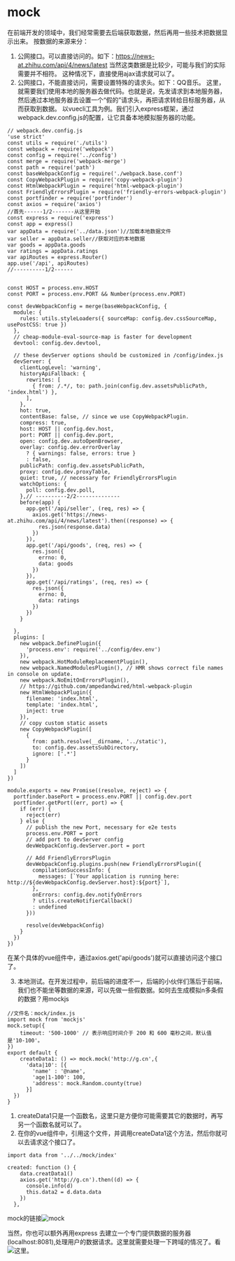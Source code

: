 # mock
在前端开发的领域中，我们经常需要去后端获取数据，然后再用一些技术把数据显示出来。
按数据的来源来分：
1. 公网接口。可以直接访问的。如下：https://news-at.zhihu.com/api/4/news/latest
当然这类数据是比较少，可能与我们的实际需要并不相符。
这种情况下，直接使用ajax请求就可以了。
2. 公网接口，不能直接访问，需要设置特殊的请求头。如下：QQ音乐。
这里，就需要我们使用本地的服务器去做代码。也就是说，先发请求到本地服务器，然后通过本地服务器去设置一个“假的”请求头，再把请求转给目标服务器，从而获取到数据。
以vuecli工具为例。我们引入express框架，通过webpack.dev.config.js的配置，让它具备本地模拟服务器的功能。

```
// webpack.dev.config.js
'use strict'
const utils = require('./utils')
const webpack = require('webpack')
const config = require('../config')
const merge = require('webpack-merge')
const path = require('path')
const baseWebpackConfig = require('./webpack.base.conf')
const CopyWebpackPlugin = require('copy-webpack-plugin')
const HtmlWebpackPlugin = require('html-webpack-plugin')
const FriendlyErrorsPlugin = require('friendly-errors-webpack-plugin')
const portfinder = require('portfinder')
const axios = require('axios')
//首先------1/2-------从这里开始
const express = require('express')
const app = express()
var appData = require('../data.json')//加载本地数据文件
var seller = appData.seller//获取对应的本地数据
var goods = appData.goods
var ratings = appData.ratings
var apiRoutes = express.Router()
app.use('/api', apiRoutes)
//----------1/2------


const HOST = process.env.HOST
const PORT = process.env.PORT && Number(process.env.PORT)

const devWebpackConfig = merge(baseWebpackConfig, {
  module: {
    rules: utils.styleLoaders({ sourceMap: config.dev.cssSourceMap, usePostCSS: true })
  },
  // cheap-module-eval-source-map is faster for development
  devtool: config.dev.devtool,

  // these devServer options should be customized in /config/index.js
  devServer: {
    clientLogLevel: 'warning',
    historyApiFallback: {
      rewrites: [
        { from: /.*/, to: path.join(config.dev.assetsPublicPath, 'index.html') },
      ],
    },
    hot: true,
    contentBase: false, // since we use CopyWebpackPlugin.
    compress: true,
    host: HOST || config.dev.host,
    port: PORT || config.dev.port,
    open: config.dev.autoOpenBrowser,
    overlay: config.dev.errorOverlay
      ? { warnings: false, errors: true }
      : false,
    publicPath: config.dev.assetsPublicPath,
    proxy: config.dev.proxyTable,
    quiet: true, // necessary for FriendlyErrorsPlugin
    watchOptions: {
      poll: config.dev.poll,
    },// ----------2/2--------------
    before(app) {
      app.get('/api/seller', (req, res) => {
        axios.get('https://news-at.zhihu.com/api/4/news/latest').then((response) => {
          res.json(response.data)
        })
      }),
      app.get('/api/goods', (req, res) => {
        res.json({
          errno: 0,
          data: goods
        })
      }),
      app.get('/api/ratings', (req, res) => {
        res.json({
          errno: 0,
          data: ratings
        })
      })
    }

  },
  plugins: [
    new webpack.DefinePlugin({
      'process.env': require('../config/dev.env')
    }),
    new webpack.HotModuleReplacementPlugin(),
    new webpack.NamedModulesPlugin(), // HMR shows correct file names in console on update.
    new webpack.NoEmitOnErrorsPlugin(),
    // https://github.com/ampedandwired/html-webpack-plugin
    new HtmlWebpackPlugin({
      filename: 'index.html',
      template: 'index.html',
      inject: true
    }),
    // copy custom static assets
    new CopyWebpackPlugin([
      {
        from: path.resolve(__dirname, '../static'),
        to: config.dev.assetsSubDirectory,
        ignore: ['.*']
      }
    ])
  ]
})

module.exports = new Promise((resolve, reject) => {
  portfinder.basePort = process.env.PORT || config.dev.port
  portfinder.getPort((err, port) => {
    if (err) {
      reject(err)
    } else {
      // publish the new Port, necessary for e2e tests
      process.env.PORT = port
      // add port to devServer config
      devWebpackConfig.devServer.port = port

      // Add FriendlyErrorsPlugin
      devWebpackConfig.plugins.push(new FriendlyErrorsPlugin({
        compilationSuccessInfo: {
          messages: [`Your application is running here: http://${devWebpackConfig.devServer.host}:${port}`],
        },
        onErrors: config.dev.notifyOnErrors
        ? utils.createNotifierCallback()
        : undefined
      }))

      resolve(devWebpackConfig)
    }
  })
})
```
在某个具体的vue组件中，通过axios.get('api/goods')就可以直接访问这个接口了。

3. 本地测试。在开发过程中，前后端的进度不一，后端的小伙伴们落后于前端，我们也不能坐等数据的来源，可以先做一些假数据。如何去生成模拟n多条假的数据？用mockjs
```
//文件名：mock/index.js
import mock from 'mockjs'
mock.setup({
    timeout: '500-1000' // 表示响应时间介于 200 和 600 毫秒之间，默认值是'10-100'。
})
export default {
    createData1: () => mock.mock('http://g.cn',{
      'data|10': [{
        'name' : '@name',
        'age|1-100': 100,
        'address': mock.Random.county(true)
      }]
  })
}
```
1. createData1只是一个函数名，这里只是方便你可能需要其它的数据时，再写另一个函数名就可以了。
2. 在你的vue组件中，引用这个文件，并调用createData1这个方法，然后你就可以去请求这个接口了。
```
import data from '../../mock/index'

created: function () {
    data.creatData1()
    axios.get('http://g.cn').then((d) => {
      console.info(d)
      this.data2 = d.data.data
    })
  },
```
mock的链接![mock](https://github.com/nuysoft/Mock/wiki)

当然，你也可以额外再用express 去建立一个专门提供数据的服务器(localhost:8081),处理用户的数据请求。这里就需要处理一下跨域的情况了。看![这里](https://www.jianshu.com/p/fef59c637d00)。
